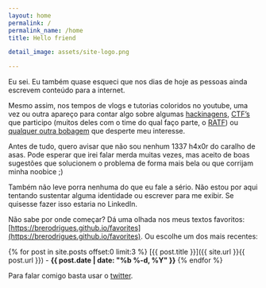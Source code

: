 ```yaml
---
layout: home
permalink: /
permalink_name: /home
title: Hello friend

detail_image: assets/site-logo.png

---
```

Eu sei. Eu também quase esqueci que nos dias de hoje as pessoas ainda escrevem conteúdo para a internet.

Mesmo assim, nos tempos de vlogs e tutorias coloridos no youtube, uma vez ou outra apareço para contar algo sobre algumas [hackinagens](https://brerodrigues.github.io/hacking/), [CTF’s](https://brerodrigues.github.io/ctfs) que participo (muitos deles com o time do qual faço parte, o [RATF](https://ctf-br.org/wiki/ratf/)) ou [qualquer outra bobagem](https://brerodrigues.github.io/rant) que desperte meu interesse.

Antes de tudo, quero avisar que não sou nenhum 1337 h4x0r do caralho de asas. Pode esperar que irei falar merda muitas vezes, mas aceito de boas sugestões que solucionem o problema de forma mais bela ou que corrijam minha noobice ;)

Também não leve porra nenhuma do que eu fale a sério. Não estou por aqui tentando sustentar alguma identidade ou escrever para me exibir. Se quisesse fazer isso estaria no LinkedIn.

Não sabe por onde começar? Dá uma olhada nos meus textos favoritos: [https://brerodrigues.github.io/favorites](https://brerodrigues.github.io/favorites). Ou escolhe um dos mais recentes:

{% for post in site.posts offset:0 limit:3 %}
[{{ post.title }}]({{ site.url }}{{ post.url }}) - **{{ post.date | date: "%b %-d, %Y" }}**
{% endfor %}

Para falar comigo basta usar o [twitter](https://twitter.com/obrerodrigues).
